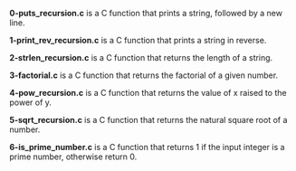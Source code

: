 **0-puts_recursion.c** is a C function that prints a string, followed by a new line.

**1-print_rev_recursion.c** is a C function that prints a string in reverse.

**2-strlen_recursion.c** is a C function that returns the length of a string.

**3-factorial.c** is a C function that returns the factorial of a given number.

**4-pow_recursion.c** is a C function that returns the value of x raised to the power of y.

**5-sqrt_recursion.c** is a C function that returns the natural square root of a number.

**6-is_prime_number.c** is a C function that returns 1 if the input integer is a prime number, otherwise return 0.
